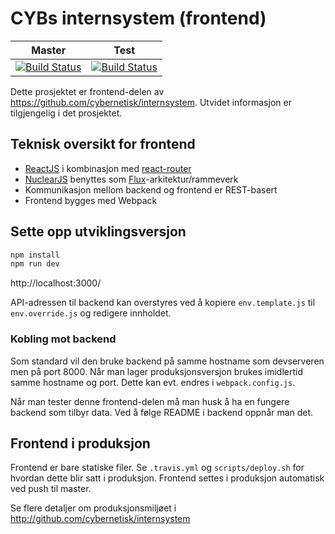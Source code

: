 # CYBs internsystem (frontend)

| Master | Test |
| --- | --- |
| [![Build Status](https://travis-ci.org/cybernetisk/internsystem-frontend.svg?branch=master)](https://travis-ci.org/cybernetisk/internsystem-frontend) | [![Build Status](https://travis-ci.org/cybernetisk/internsystem-frontend.svg?branch=test)](https://travis-ci.org/cybernetisk/internsystem-frontend) |

Dette prosjektet er frontend-delen av
https://github.com/cybernetisk/internsystem. Utvidet informasjon er
tilgjengelig i det prosjektet.

## Teknisk oversikt for frontend

* [ReactJS](http://facebook.github.io/react/) i kombinasjon med [react-router](
  https://github.com/ReactTraining/react-router)
* [NuclearJS](https://optimizely.github.io/nuclear-js/) benyttes som [Flux](
  https://facebook.github.io/flux/)-arkitektur/rammeverk
* Kommunikasjon mellom backend og frontend er REST-basert
* Frontend bygges med Webpack

## Sette opp utviklingsversjon

```bash
npm install
npm run dev
```

http://localhost:3000/

API-adressen til backend kan overstyres ved å kopiere `env.template.js` til
`env.override.js` og redigere innholdet.

### Kobling mot backend

Som standard vil den bruke backend på samme hostname som devserveren
men på port 8000. Når man lager produksjonsversjon brukes imidlertid
samme hostname og port. Dette kan evt. endres i `webpack.config.js`.

Når man tester denne frontend-delen må man husk å ha en fungere
backend som tilbyr data. Ved å følge README i backend oppnår man det.

## Frontend i produksjon

Frontend er bare statiske filer. Se `.travis.yml` og `scripts/deploy.sh`
for hvordan dette blir satt i produksjon. Frontend settes i produksjon
automatisk ved push til master.

Se flere detaljer om produksjonsmiljøet i
http://github.com/cybernetisk/internsystem
